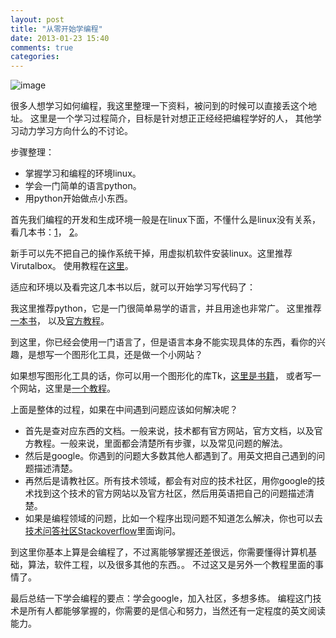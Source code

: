 ```yaml
---
layout: post
title: "从零开始学编程"
date: 2013-01-23 15:40
comments: true
categories: 
---
```


![image](https://dl.dropbox.com/u/1167873/blog/KRDG0Sq.png)

很多人想学习如何编程，我这里整理一下资料，被问到的时候可以直接丢这个地址。
这里是一个学习过程简介，目标是针对想正正经经把编程学好的人，
其他学习动力学习方向什么的不讨论。

步骤整理：

- 掌握学习和编程的环境linux。
- 学会一门简单的语言python。
- 用python开始做点小东西。

首先我们编程的开发和生成环境一般是在linux下面，不懂什么是linux没有关系，
看几本书：[1](http://www.amazon.com/gp/product/1593274254)，
[2](http://www.amazon.com/gp/product/0672336243)。

新手可以先不把自己的操作系统干掉，用虚拟机软件安装linux。这里推荐Virutalbox。
使用教程在[这里](http://www.psychocats.net/ubuntu/virtualbox)。

适应和环境以及看完这几本书以后，就可以开始学习写代码了：

我这里推荐python，它是一门很简单易学的语言，并且用途也非常广。
这里推荐[一本书](http://learnpythonthehardway.org/book/)，
以及[官方教程](http://docs.python.org/2/tutorial/index.html)。

到这里，你已经会使用一门语言了，但是语言本身不能实现具体的东西，看你的兴趣，是想写一个图形化工具，还是做一个小网站？

如果想写图形化工具的话，你可以用一个图形化的库Tk，[这里是书籍](http://www.tkdocs.com/tutorial/index.html)，
或者写一个网站，这里是[一个教程](http://openclassroom.stanford.edu/MainFolder/CoursePage.php?course=WebApplications)。

上面是整体的过程，如果在中间遇到问题应该如何解决呢？

- 首先是查对应东西的文档。一般来说，技术都有官方网站，官方文档，以及官方教程。一般来说，里面都会清楚所有步骤，以及常见问题的解法。
- 然后是google。你遇到的问题大多数其他人都遇到了。用英文把自己遇到的问题描述清楚。
- 再然后是请教社区。所有技术领域，都会有对应的技术社区，用你google的技术找到这个技术的官方网站以及官方社区，然后用英语把自己的问题描述清楚。
- 如果是编程领域的问题，比如一个程序出现问题不知道怎么解决，你也可以去[技术问答社区Stackoverflow](http://stackoverflow.com/)里面询问。

到这里你基本上算是会编程了，不过离能够掌握还差很远，你需要懂得计算机基础，算法，软件工程，以及很多其他的东西。。
不过这又是另外一个教程里面的事情了。

最后总结一下学会编程的要点：学会google，加入社区，多想多练。
编程这门技术是所有人都能够掌握的，你需要的是信心和努力，当然还有一定程度的英文阅读能力。